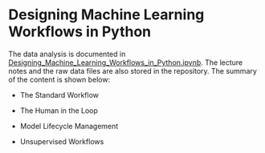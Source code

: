 # Designing Machine Learning Workflows in Python

The data analysis is documented in [Designing_Machine_Learning_Workflows_in_Python.ipynb](https://github.com/iDataist/Designing-Machine-Learning-Workflows-in-Python/blob/master/Designing_Machine_Learning_Workflows_in_Python.ipynb). The lecture notes and the raw data files are also stored in the repository. The summary of the content is shown below:

- The Standard Workflow

- The Human in the Loop

- Model Lifecycle Management

- Unsupervised Workflows
